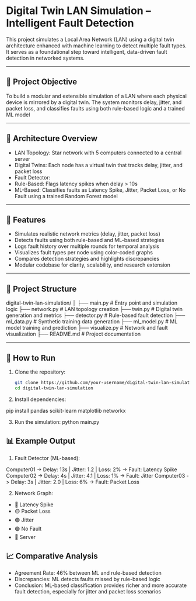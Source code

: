 # Digital Twin LAN Simulation – Intelligent Fault Detection

This project simulates a Local Area Network (LAN) using a digital twin architecture enhanced with machine learning to detect multiple fault types. It serves as a foundational step toward intelligent, data-driven fault detection in networked systems.

---

## 🧠 Project Objective

To build a modular and extensible simulation of a LAN where each physical device is mirrored by a digital twin. The system monitors delay, jitter, and packet loss, and classifies faults using both rule-based logic and a trained ML model

---

## 🧱 Architecture Overview

- LAN Topology: Star network with 5 computers connected to a central server
- Digital Twins: Each node has a virtual twin that tracks delay, jitter, and packet loss
- Fault Detector:
- Rule-Based: Flags latency spikes when delay > 10s
- ML-Based: Classifies faults as Latency Spike, Jitter, Packet Loss, or No Fault using a trained Random Forest model


---

## 🧪 Features

- Simulates realistic network metrics (delay, jitter, packet loss)
- Detects faults using both rule-based and ML-based strategies
- Logs fault history over multiple rounds for temporal analysis
- Visualizes fault types per node using color-coded graphs
- Compares detection strategies and highlights discrepancies
- Modular codebase for clarity, scalability, and research extension

---

## 📁 Project Structure
digital-twin-lan-simulation/
│
├── main.py            # Entry point and simulation logic
├── network.py         # LAN topology creation
├── twin.py            # Digital twin generation and metrics
├── detector.py        # Rule-based fault detection
├── ml_data.py         # Synthetic training data generation
├── ml_model.py        # ML model training and prediction
├── visualize.py       # Network and fault visualization
├── README.md          # Project documentation

---

## 🚀 How to Run

1. Clone the repository:
   ```bash
   git clone https://github.com/your-username/digital-twin-lan-simulation.git
   cd digital-twin-lan-simulation

2. Install dependencies:

pip install pandas scikit-learn matplotlib networkx

3. Run the simulation:
python main.py

## 📊 Example Output

1. Fault Detector (ML-based):

Computer01 -> Delay: 13s | Jitter: 1.2 | Loss: 2% -> Fault: Latency Spike
Computer02 -> Delay: 4s  | Jitter: 4.1 | Loss: 1% -> Fault: Jitter
Computer03 -> Delay: 3s  | Jitter: 2.0 | Loss: 6% -> Fault: Packet Loss

2. Network Graph:
- 🔴 Latency Spike
- 🟡 Packet Loss
- 🟣 Jitter
- 🟢 No Fault
- 🔵 Server

## 📈 Comparative Analysis
- Agreement Rate: 46% between ML and rule-based detection
- Discrepancies: ML detects faults missed by rule-based logic
- Conclusion: ML-based classification provides richer and more accurate fault detection, especially for jitter and packet loss scenarios


